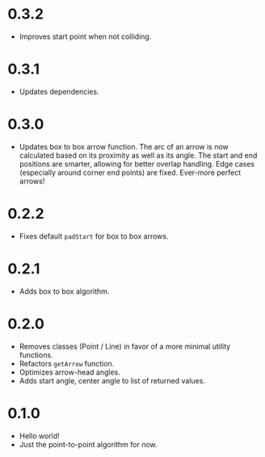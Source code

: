 # 0.3.2

- Improves start point when not colliding.

# 0.3.1

- Updates dependencies.

# 0.3.0

- Updates box to box arrow function. The arc of an arrow is now calculated based on its proximity as well as its angle. The start and end positions are smarter, allowing for better overlap handling. Edge cases (especially around corner end points) are fixed. Ever-more perfect arrows!

# 0.2.2

- Fixes default `padStart` for box to box arrows.

# 0.2.1

- Adds box to box algorithm.

# 0.2.0

- Removes classes (Point / Line) in favor of a more minimal utility functions.
- Refactors `getArrow` function.
- Optimizes arrow-head angles.
- Adds start angle, center angle to list of returned values.

# 0.1.0

- Hello world!
- Just the point-to-point algorithm for now.
